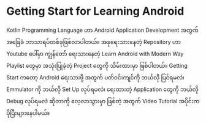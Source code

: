 # Getting Start for Learning Android

Kotlin Programming Language ဟာ Android Application Development အတွက် အခြေခံ ဘာသာရပ်တစ်ခုဖြစ်လာပါတယ်။ အခုရေးသားနေတဲ့ Repository ဟာ Youtube ပေါ်မှာ ကျွန်တော် ရေးသားနေတဲ့ Learn Android with Modern Way Playlist တွေမှာ အသုံးပြုခဲ့တဲ့ Project တွေကို သိမ်းထားမှာ ဖြစ်ပါတယ်။ Getting Start ကတော့ Android ရေးသားဖို့ အတွက် ပတ်ဝင်းကျင်ကို ဘယ်လို ပြင်ရမလဲ၊ Emmulator ကို ဘယ်လို Set Up လုပ်ရမလဲ၊ ရေးထားတဲ့ Application တွေကို ဘယ်လို Debug လုပ်ရမလဲ ဆိုတာကို လေ့လာသွားမှာ ဖြစ်တဲ့ အတွက် Video Tutorial အပိုင်းက ပိုပြီးများနေပါမယ်။
